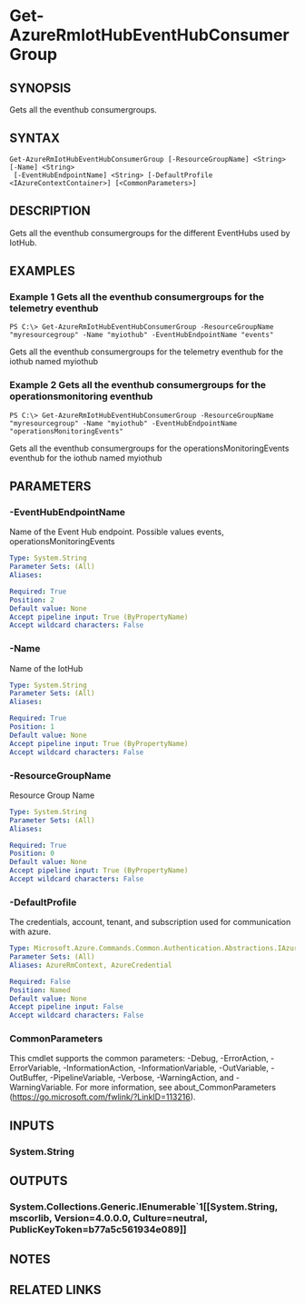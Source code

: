﻿---
external help file: Microsoft.Azure.Commands.IotHub.dll-Help.xml
Module Name: AzureRM.IotHub
online version:
schema: 2.0.0
content_git_url: https://github.com/Azure/azure-powershell/blob/preview/src/ResourceManager/IotHub/Commands.IotHub/help/Get-AzureRmIotHubEventHubConsumerGroup.md
original_content_git_url: https://github.com/Azure/azure-powershell/blob/preview/src/ResourceManager/IotHub/Commands.IotHub/help/Get-AzureRmIotHubEventHubConsumerGroup.md
---

# Get-AzureRmIotHubEventHubConsumerGroup

## SYNOPSIS
Gets all the eventhub consumergroups.

## SYNTAX

```
Get-AzureRmIotHubEventHubConsumerGroup [-ResourceGroupName] <String> [-Name] <String>
 [-EventHubEndpointName] <String> [-DefaultProfile <IAzureContextContainer>] [<CommonParameters>]
```

## DESCRIPTION
Gets all the eventhub consumergroups for the different EventHubs used by IotHub.

## EXAMPLES

### Example 1 Gets all the eventhub consumergroups for the telemetry eventhub
```
PS C:\> Get-AzureRmIotHubEventHubConsumerGroup -ResourceGroupName "myresourcegroup" -Name "myiothub" -EventHubEndpointName "events"
```

Gets all the eventhub consumergroups for the telemetry eventhub for the iothub named myiothub

### Example 2 Gets all the eventhub consumergroups for the operationsmonitoring eventhub
```
PS C:\> Get-AzureRmIotHubEventHubConsumerGroup -ResourceGroupName "myresourcegroup" -Name "myiothub" -EventHubEndpointName "operationsMonitoringEvents"
```

Gets all the eventhub consumergroups for the operationsMonitoringEvents eventhub for the iothub named myiothub

## PARAMETERS

### -EventHubEndpointName
Name of the Event Hub endpoint.
Possible values events, operationsMonitoringEvents

```yaml
Type: System.String
Parameter Sets: (All)
Aliases: 

Required: True
Position: 2
Default value: None
Accept pipeline input: True (ByPropertyName)
Accept wildcard characters: False
```

### -Name
Name of the IotHub

```yaml
Type: System.String
Parameter Sets: (All)
Aliases: 

Required: True
Position: 1
Default value: None
Accept pipeline input: True (ByPropertyName)
Accept wildcard characters: False
```

### -ResourceGroupName
Resource Group Name

```yaml
Type: System.String
Parameter Sets: (All)
Aliases: 

Required: True
Position: 0
Default value: None
Accept pipeline input: True (ByPropertyName)
Accept wildcard characters: False
```

### -DefaultProfile
The credentials, account, tenant, and subscription used for communication with azure.

```yaml
Type: Microsoft.Azure.Commands.Common.Authentication.Abstractions.IAzureContextContainer
Parameter Sets: (All)
Aliases: AzureRmContext, AzureCredential

Required: False
Position: Named
Default value: None
Accept pipeline input: False
Accept wildcard characters: False
```

### CommonParameters
This cmdlet supports the common parameters: -Debug, -ErrorAction, -ErrorVariable, -InformationAction, -InformationVariable, -OutVariable, -OutBuffer, -PipelineVariable, -Verbose, -WarningAction, and -WarningVariable. For more information, see about_CommonParameters (https://go.microsoft.com/fwlink/?LinkID=113216).

## INPUTS

### System.String

## OUTPUTS

### System.Collections.Generic.IEnumerable`1[[System.String, mscorlib, Version=4.0.0.0, Culture=neutral, PublicKeyToken=b77a5c561934e089]]

## NOTES

## RELATED LINKS


